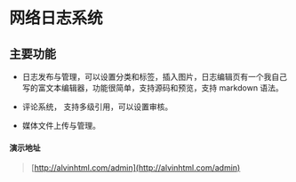 # 网络日志系统

## 主要功能
- 日志发布与管理，可以设置分类和标签，插入图片，日志编辑页有一个我自己写的富文本编辑器，功能很简单，支持源码和预览，支持 markdown 语法。

- 评论系统， 支持多级引用，可以设置审核。

- 媒体文件上传与管理。

#### 演示地址
> [http://alvinhtml.com/admin](http://alvinhtml.com/admin)
